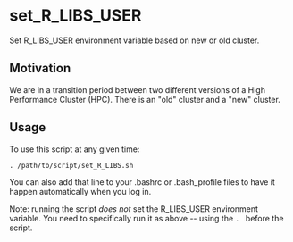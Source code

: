 # set_R_LIBS_USER
Set R_LIBS_USER environment variable based on new or old cluster.

## Motivation

We are in a transition period between two different versions of a High Performance Cluster (HPC).
There is an "old" cluster and a "new" cluster.

## Usage

To use this script at any given time:

`. /path/to/script/set_R_LIBS.sh`

You can also add that line to your .bashrc or .bash_profile files to have it happen automatically when you log in.

Note: running the script *does not* set the R_LIBS_USER environment variable.
You need to specifically run it as above -- using the `. ` before the script.

